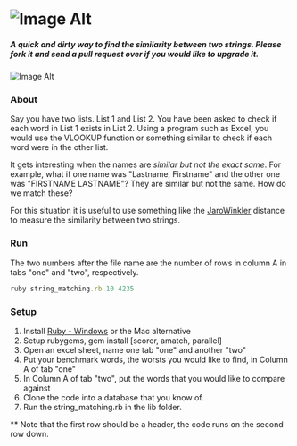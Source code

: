 ![Image Alt](https://github.com/ebbflowgo/string_matching/blob/master/images/string_matching.png?raw=true)
===============

##### A quick and dirty way to find the similarity between two strings. Please fork it and send a pull request over if you would like to upgrade it.


![Image Alt](https://github.com/ebbflowgo/string_matching/blob/master/images/Output_Example.PNG?raw=true)

### About

Say you have two lists. List 1 and List 2. You have been asked to check if each word in List 1 exists in List 2. Using a program such as Excel, you would use the VLOOKUP function or something similar to check if each word were in the other list. 

It gets interesting when the names are *similar but not the exact same*. For example, what if one name was "Lastname, Firstname" and the other one was "FIRSTNAME LASTNAME"? They are similar but not the same. How do we match these?

For this situation it is useful to use something like the [JaroWinkler](http://en.wikipedia.org/wiki/Jaro%E2%80%93Winkler_distance) distance to measure the similarity between two strings. 

### Run

The two numbers after the file name are the number of rows in column A in tabs "one" and "two", respectively. 

```ruby
ruby string_matching.rb 10 4235
```


### Setup

1. Install [Ruby - Windows](http://rubyinstaller.org/)  or the Mac alternative
2. Setup rubygems, gem install [scorer, amatch, parallel]
3. Open an excel sheet, name one tab "one" and another "two"
4. Put your benchmark words, the worsts you would like to find, in Column A of tab "one"
5. In Column A of tab "two", put the words that you would like to compare against 
6. Clone the code into a database that you know of.
7. Run the string_matching.rb in the lib folder.

** Note that the first row should be a header, the code runs on the second row down.

